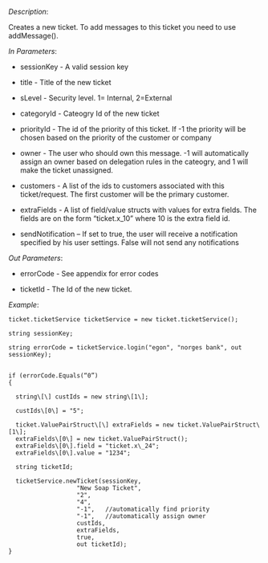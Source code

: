 <properties date="2016-06-24"
SortOrder="174"
/>

*Description*:                

Creates a new ticket. To add messages to this ticket you need to use addMessage().

                                   

*In Parameters*:

* sessionKey      - A valid session key

* title                  - Title of the new ticket

* sLevel              - Security level. 1= Internal, 2=External

* categoryId       - Cateogry Id of the new ticket

* priorityId         - The id of the priority of this ticket. If -1 the priority will be chosen based on the priority of the customer or company

* owner              - The user who should own this message. -1 will automatically assign an owner based on delegation rules in the cateogry, and 1 will make the ticket unassigned.

* customers        - A list of the ids to customers associated with this ticket/request. The first customer will be the primary customer.

* extraFields      - A list of field/value structs with values for extra fields. The fields are on the form “ticket.x\_10” where 10 is the extra field id.

* sendNotification – If set to true, the user will receive a notification specified by his user settings. False will not send any notifications

 

 

*Out Parameters*:

* errorCode                    - See appendix for error codes

* ticketId                       - The Id of the new ticket.



*Example*:
```
ticket.ticketService ticketService = new ticket.ticketService();

string sessionKey;

string errorCode = ticketService.login("egon", "norges bank", out sessionKey);

 
if (errorCode.Equals(“0”)
{

  string\[\] custIds = new string\[1\];

  custIds\[0\] = "5";

  ticket.ValuePairStruct\[\] extraFields = new ticket.ValuePairStruct\[1\];
  extraFields\[0\] = new ticket.ValuePairStruct();
  extraFields\[0\].field = "ticket.x\_24";
  extraFields\[0\].value = "1234";

  string ticketId;

  ticketService.newTicket(sessionKey,
                   "New Soap Ticket",
                   "2",
                   "4",
                   "-1",   //automatically find priority
                   "-1",   //automatically assign owner
                   custIds,
                   extraFields,
                   true,
                   out ticketId);
}
```